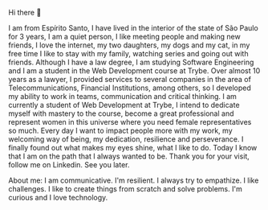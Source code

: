 Hi there 👋

I am from Espírito Santo, 
I have lived in the interior of the state of São Paulo for 3 years, 
I am a quiet person, I like meeting people and making new friends, I love the internet, my two daughters, my dogs and my cat, in my free time I like to stay with my family, watching series and going out with friends.
Although I have a law degree, I am studying Software Engineering and I am a student in the Web Development course at Trybe.
Over almost 10 years as a lawyer, I provided services to several companies in the area of ​​Telecommunications, Financial Institutions, among others, so I developed my ability to work in teams, communication and critical thinking.
I am currently a student of Web Development at Trybe, I intend to dedicate myself with mastery to the course, become a great professional and represent women in this universe where you need female representatives so much. Every day I want to impact people more with my work, my welcoming way of being, my dedication, resilience and perseverance.
I finally found out what makes my eyes shine, what I like to do. Today I know that I am on the path that I always wanted to be.
Thank you for your visit, follow me on Linkedin. See you later.

About me:
I am communicative.
I'm resilient.
I always try to empathize.
I like challenges.
I like to create things from scratch and solve problems.
I'm curious and I love technology.

